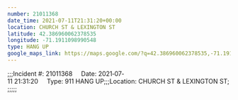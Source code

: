 ```yaml
---
number: 21011368
date_time: 2021-07-11T21:31:20+00:00
location: CHURCH ST & LEXINGTON ST
latitude: 42.386960062378535
longitude: -71.1911098990548
type: HANG UP
google_maps_link: https://maps.google.com/?q=42.386960062378535,-71.1911098990548
---
```


;;;Incident #: 21011368     Date: 2021‐07‐11 21:31:20     Type: 911 HANG UP;;;Location: CHURCH ST & LEXINGTON ST;;;;;;
